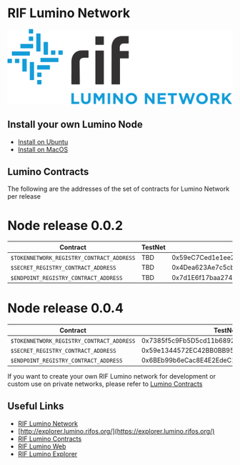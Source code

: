 # RIF Lumino Network


![Lumino Network](Lumino.png?raw=true "RIF Lumino Network")


## Install your own Lumino Node

* [Install on Ubuntu](docs/0.0.4/install_ubuntu.md)
* [Install on MacOS](docs/0.0.4/install_macos.md)

## Lumino Contracts

The following are the addresses of the set of contracts for Lumino Network per release

# Node release 0.0.2

| Contract                                | TestNet                                    | MainNet        |
|-----------------------------------------|--------------------------------------------|----------------|
| `$TOKENNETWORK_REGISTRY_CONTRACT_ADDRESS` | TBD | 0x59eC7Ced1e1ee2e4ccC74F197fB680D8f9426B96  |
| `$SECRET_REGISTRY_CONTRACT_ADDRESS`       | TBD | 0x4Dea623Ae7c5cb1F4aF9B46721D9a72d93C42BE9  |
| `$ENDPOINT_REGISTRY_CONTRACT_ADDRESS`     | TBD | 0x7d1E6f17baa2744B5213b697ae4C1D287bB10df0 |

# Node release 0.0.4


| Contract                                | TestNet                                    | MainNet        |
|-----------------------------------------|--------------------------------------------|----------------|
| `$TOKENNETWORK_REGISTRY_CONTRACT_ADDRESS` | 0x7385f5c9Fb5D5cd11b689264756A847359d2FDc7 | 0x5bE08F3AAD3AB1214be82f3E4FFD0B214Fd4653B  |
| `$SECRET_REGISTRY_CONTRACT_ADDRESS`       | 0x59e1344572EC42BB0BB95046E07d6509Bc737b57 | 0x30aabDd1f2A31c5faEDD8B9328F3294a7D7D7DF7  |
| `$ENDPOINT_REGISTRY_CONTRACT_ADDRESS`     | 0x6BEb99b6eCac8E4E2EdeC141042135D0dD8F15c1 | 0xDd9Df254972a61898E125FDd3Cbe235Bec565f8e |


If you want to create your own RIF Lumino network for development or custom use on private networks, please refer to [Lumino Contracts](https://github.com/rsksmart/lumino-contracts)



## Useful Links

* [RIF Lumino Network](https://www.rifos.org/rif-lumino-network/)
* [http://explorer.lumino.rifos.org/](https://explorer.lumino.rifos.org/)
* [RIF Lumino Contracts](https://github.com/rsksmart/lumino-contracts) 
* [RIF Lumino Web](https://github.com/rsksmart/lumino-web) 
* [RIF Lumino Explorer](https://github.com/rsksmart/lumino-explorer) 
